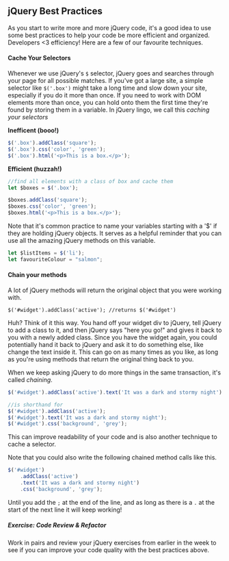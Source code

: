 ## jQuery Best Practices

As you start to write more and more jQuery code, it's a good idea to use some best practices to help your code be more efficient and organized. Developers <3 efficiency! Here are a few of our favourite techniques.

#### Cache Your Selectors

Whenever we use jQuery's `$` selector, jQuery goes and searches through your page for all possible matches.  If you've got a large site, a simple selector like `$('.box')` might take a long time and slow down your site, especially if you do it more than once. If you need to work with DOM elements more than once, you can hold onto them the first time they're found by storing them in a variable. In jQuery lingo, we call this *caching your selectors*

**Inefficent (booo!)**

```js
$('.box').addClass('square');
$('.box').css('color', 'green');
$('.box').html('<p>This is a box.</p>');
```

**Efficient (huzzah!)**

```js
//find all elements with a class of box and cache them
let $boxes = $('.box');

$boxes.addClass('square');
$boxes.css('color', 'green');
$boxes.html('<p>This is a box.</p>');
```

Note that it's common practice to name your variables starting with a '$' if they are holding jQuery objects.  It serves as a helpful reminder that you can use all the amazing jQuery methods on this variable.

```js
let $listItems = $('li');
let favouriteColour = "salmon";
```

#### Chain your methods

A lot of jQuery methods will return the original object that you were working with. 

`$('#widget').addClass('active'); //returns $('#widget')`

Huh? Think of it this way. You hand off your widget div to jQuery, tell jQuery to add a class to it, and then jQuery says "here you go!" and gives it back to you with a newly added class. Since you have the widget again, you could potentially hand it back to jQuery and ask it to do something else, like change the text inside it. This can go on as many times as you like, as long as you're using methods that return the original thing back to you.

When we keep asking jQuery to do more things in the same transaction, it's called *chaining*.

```js
$('#widget').addClass('active').text('It was a dark and stormy night').css('background', 'grey');

//is shorthand for
$('#widget').addClass('active');
$('#widget').text('It was a dark and stormy night');
$('#widget').css('background', 'grey');
```

This can improve readability of your code and is also another technique to cache a selector.

Note that you could also write the following chained method calls like this.

```js
$('#widget')
	.addClass('active')
	.text('It was a dark and stormy night')
	.css('background', 'grey');
```

Until you add the `;` at the end of the line, and as long as there is a `.` at the start of the next line it will keep working!

##### Exercise: Code Review & Refactor

Work in pairs and review your jQuery exercises from earlier in the week to see if you can improve your code quality with the best practices above. 
